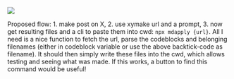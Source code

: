 [![](https://b.lmpify.com)](https://www.lmpify.com/consider-this-result-fwdb1a0)

Proposed flow: 1. make post on X, 2. use xymake url and a prompt, 3. now get resulting files and a cli to paste them into cwd: `npx mdapply {url}`. All I need is a nice function to fetch the url, parse the codeblocks and belonging filenames (either in codeblock variable or use the above backtick-code as filename). It should then simply write these files into the cwd, which allows testing and seeing what was made. If this works, a button to find this command would be useful!
